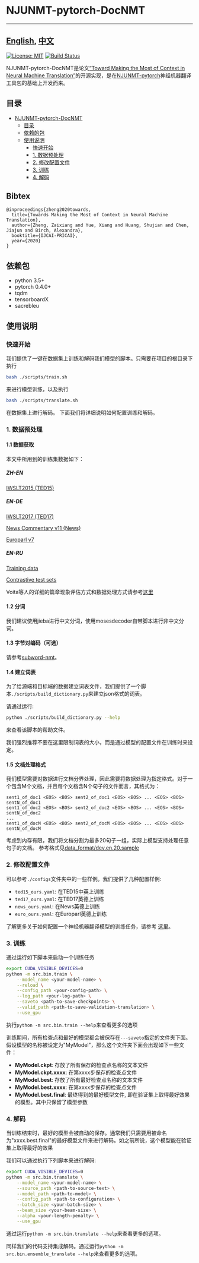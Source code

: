# NJUNMT-pytorch-DocNMT

---
[English](README.md), [中文](README-zh.md)
---

[![License: MIT](https://img.shields.io/badge/License-MIT-yellow.svg)](https://opensource.org/licenses/MIT) [![Build Status](https://travis-ci.com/whr94621/NJUNMT-pytorch.svg?branch=dev-travis-ci)](https://travis-ci.com/whr94621/NJUNMT-pytorch)

NJUNMT-pytorch-DocNMT是论文[“Toward Making the Most of Context in Neural Machine Translation”](https://arxiv.org/abs/2002.07982)的开源实现，是在[NJUNMT-pytorch](https://github.com/whr94621/NJUNMT-pytorch)神经机器翻译工具包的基础上开发而来。

## 目录
- [NJUNMT-pytorch-DocNMT](#njunmt-pytorch-docnmt)
    - [目录](#%E7%9B%AE%E5%BD%95)
    - [依赖的包](#%E4%BE%9D%E8%B5%96%E7%9A%84%E5%8C%85)
    - [使用说明](#%E4%BD%BF%E7%94%A8%E8%AF%B4%E6%98%8E)
        - [快速开始](#%E5%BF%AB%E9%80%9F%E5%BC%80%E5%A7%8B)
        - [1. 数据预处理](#1-数据预处理)
        - [2. 修改配置文件](#2-%E4%BF%AE%E6%94%B9%E9%85%8D%E7%BD%AE%E6%96%87%E4%BB%B6)
        - [3. 训练](#3-%E8%AE%AD%E7%BB%83)
        - [4. 解码](#4-%E8%A7%A3%E7%A0%81)

## Bibtex
```
@inproceedings{zheng2020towards,
  title={Towards Making the Most of Context in Neural Machine Translation},
  author={Zheng, Zaixiang and Yue, Xiang and Huang, Shujian and Chen, Jiajun and Birch, Alexandra},
  booktitle={IJCAI-PRICAI},
  year={2020}
}
```

## 依赖包

- python 3.5+
- pytorch 0.4.0+
- tqdm
- tensorboardX
- sacrebleu

## 使用说明

### 快速开始
我们提供了一键在数据集上训练和解码我们模型的脚本。只需要在项目的根目录下执行

``` bash
bash ./scripts/train.sh
```

来进行模型训练，以及执行

``` bash
bash ./scripts/translate.sh
```

在数据集上进行解码。
下面我们将详细说明如何配置训练和解码。

### 1. 数据预处理
#### 1.1 数据获取

本文中所用到的训练集数据如下：
##### ZH-EN
[IWSLT2015 (TED15)](https://wit3.fbk.eu/mt.php?release=2015-01)
##### EN-DE
[IWSLT2017 (TED17)](https://github.com/sameenmaruf/selective-attn/tree/master/data/IWSLT2017)

[News Commentary v11 (News)](http://www.casmacat.eu/corpus/news-commentary.html)

[Europarl v7](https://www.statmt.org/europarl/)
##### EN-RU
[Training data](https://www.dropbox.com/s/5drjpx07541eqst/acl19_good_translation_wrong_in_context.zip)

[Contrastive test sets](https://github.com/lena-voita/good-translation-wrong-in-context/tree/master/consistency_testsets)

Voita等人的详细的篇章现象评估方式和数据处理方式请参考[这里](https://github.com/lena-voita/good-translation-wrong-in-context)

#### 1.2 分词

我们建议使用jieba进行中文分词，使用mosesdecoder自带脚本进行非中文分词。

#### 1.3 字节对编码（可选）

请参考[subword-nmt](https://github.com/rsennrich/subword-nmt)。

#### 1.4 建立词表

为了给源端和目标端的数据建立词表文件，我们提供了一个脚本```./scripts/build_dictionary.py```来建立json格式的词表。

请通过运行:

``` bash
python ./scripts/build_dictionary.py --help
```

来查看该脚本的帮助文件。

我们强烈推荐不要在这里限制词表的大小，而是通过模型的配置文件在训练时来设定。

#### 1.5 文档处理格式

我们模型需要对数据进行文档分界处理，因此需要将数据处理为指定格式。对于一个包含M个文档，并且每个文档含N个句子的文件而言，其格式为：
```
sent1_of_doc1 <EOS> <BOS> sent2_of_doc1 <EOS> <BOS> ... <EOS> <BOS> sentN_of_doc1
sent1_of_doc2 <EOS> <BOS> sent2_of_doc2 <EOS> <BOS> ... <EOS> <BOS> sentN_of_doc2
...
sent1_of_docM <EOS> <BOS> sent2_of_docM <EOS> <BOS> ... <EOS> <BOS> sentN_of_docM
```
考虑到内存有限，我们将文档分割为最多20句子一组，实际上模型支持处理任意句子的文档。
参考格式见[data_format/dev.en.20.sample](data_format/dev.en.20.sample)



### 2. 修改配置文件

可以参考```./configs```文件夹中的一些样例。我们提供了几种配置样例:

- ```ted15_ours.yaml```: 在TED15中英上训练
- ```ted17_ours.yaml```: 在TED17英德上训练
- ```news_ours.yaml```: 在News英德上训练
- ```euro_ours.yaml```: 在Europarl英德上训练


了解更多关于如何配置一个神经机器翻译模型的训练任务，请参考
[这里](https://github.com/whr94621/NJUNMT-pytorch/wiki/Configuration)。

### 3. 训练

通过运行如下脚本来启动一个训练任务

``` bash
export CUDA_VISIBLE_DEVICES=0
python -m src.bin.train \
    --model_name <your-model-name> \
    --reload \
    --config_path <your-config-path> \
    --log_path <your-log-path> \
    --saveto <path-to-save-checkpoints> \
    --valid_path <path-to-save-validation-translation> \
    --use_gpu
```

执行```python -m src.bin.train --help```来查看更多的选项

训练期间，所有检查点和最好的模型都会被保存在```---saveto```指定的文件夹下面。假设模型的名称被设定为"MyModel"，那么这个文件夹下面会出现如下一些文件：

- **MyModel.ckpt**: 存放了所有保存的检查点名称的文本文件
- **MyModel.ckpt.xxxx**: 在第xxxx步保存的检查点文件
- **MyModel.best**: 存放了所有最好检查点名称的文本文件
- **MyModel.best.xxxx**: 在第xxxx步保存的检查点文件
- **MyModel.best.final**: 最终得到的最好模型文件, 即在验证集上取得最好效果的模型。其中只保留了模型参数

### 4. 解码

当训练结束时，最好的模型会被自动的保存。通常我们只需要用被命名为"xxxx.best.final"的最好模型文件来进行解码。如之前所说，这个模型能在验证集上取得最好的效果

我们可以通过执行下列脚本来进行解码:

``` bash
export CUDA_VISIBLE_DEVICES=0
python -m src.bin.translate \
    --model_name <your-model-name> \
    --source_path <path-to-source-text> \
    --model_path <path-to-model> \
    --config_path <path-to-configuration> \
    --batch_size <your-batch-size> \
    --beam_size <your-beam-size> \
    --alpha <your-length-penalty> \
    --use_gpu
```

通过运行```python -m src.bin.translate --help```来查看更多的选项。

同样我们的代码支持集成解码。通过运行```python -m src.bin.ensemble_translate --help```来查看更多的选项。

